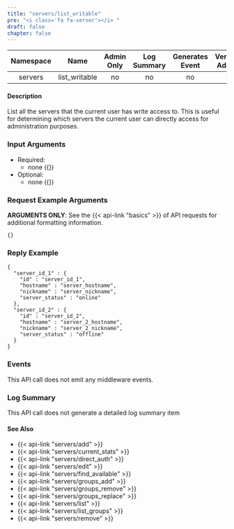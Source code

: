 ```yaml
---
title: "servers/list_writable"
pre: "<i class='fa fa-server'></i> "
draft: false
chapter: false
---
```


| Namespace | Name | Admin Only | Log Summary | Generates Event | Version Added
|:----------------:|:--------:|:--------:|:--------:|:--------:|:---:|
| servers | list_writable | no | no | no | 1 |

#### Description
List all the servers that the current user has write access to. This is useful for determining which servers the current user can directly access for administration purposes.

### Input Arguments
* Required:
   * none ({})
* Optional:
   * none ({})


### Request Example Arguments
**ARGUMENTS ONLY**: See the {{< api-link "basics" >}} of API requests for additional formatting information.

```
{}
```

### Reply Example
```
{
  "server_id_1" : {
    "id" : "server_id_1",
    "hostname" : "server_hostname",
    "nickname" : "server_nickname",
    "server_status" : "online"
  },
  "server_id_2" : {
    "id" : "server_id_2",
    "hostname" : "server_2_hostname",
    "nickname" : "server_2_nickname",
    "server_status" : "offline"
  }
}
```

### Events
This API call does not emit any middleware events.

### Log Summary
This API call does not generate a detailed log summary item

#### See Also
* {{< api-link "servers/add" >}}
* {{< api-link "servers/current_stats" >}}
* {{< api-link "servers/direct_auth" >}}
* {{< api-link "servers/edit" >}}
* {{< api-link "servers/find_available" >}}
* {{< api-link "servers/groups_add" >}}
* {{< api-link "servers/groups_remove" >}}
* {{< api-link "servers/groups_replace" >}}
* {{< api-link "servers/list" >}}
* {{< api-link "servers/list_groups" >}}
* {{< api-link "servers/remove" >}}
